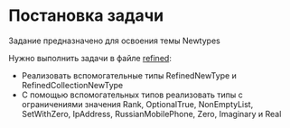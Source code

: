 # Постановка задачи

Задание предназначено для освоения темы Newtypes

Нужно выполнить задачи в файле [refined](src/main/scala/mipt/tinkoff/homework/refined.scala):
* Реализовать вспомогательные типы RefinedNewType и RefinedCollectionNewType
* C помощью вспомогательных типов реализовать типы с ограничениями значения Rank, OptionalTrue, NonEmptyList, SetWithZero, IpAddress, RussianMobilePhone, Zero, Imaginary и Real